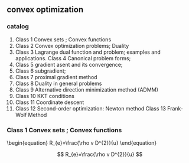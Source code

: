 ## convex optimization

### catalog

1. Class 1 Convex sets ; Convex functions
2. Class 2 Convex optimization problems; Duality
3. Class 3 Lagrange dual function and problem; examples and applications. Class 4 Canonical problem forms;
4. Class 5 gradient asent and its convergence;
5. Class 6 subgradient;
6. Class 7 proximal gradient method
7. Class 8 Duality in general problems
8. Class 9 Alternative direction minimization method (ADMM)
9. Class 10 KKT conditions
10. Class 11 Coordinate descent
11. Class 12 Second-order optimization: Newton method Class 13 Frank-Wolf Method

### Class 1 Convex sets ; Convex functions

\begin{equation}
R_{e}=\frac{\rho v D^{2}}{u}
\end{equation}

$$
R_{e}=\frac{\rho v D^{2}}{u}
$$



